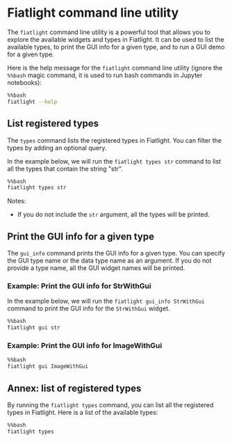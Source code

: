 Fiatlight command line utility
==============================


The `fiatlight` command line utility is a powerful tool that allows you to explore the available widgets and types in Fiatlight. It can be used to list the available types, to print the GUI info for a given type, and to run a GUI demo for a given type.

Here is the help message for the `fiatlight` command line utility (ignore the `%%bash` magic command, it is used to run bash commands in Jupyter notebooks):

```bash
%%bash
fiatlight --help
```

List registered types
---------------------

The `types` command lists the registered types in Fiatlight. You can filter the types by adding an optional query.

In the example below, we will run the `fiatlight types str` command to list all the types that contain the string "str".

```bash
%%bash
fiatlight types str
```

Notes:
- If you do not include the `str` argument, all the types will be printed.

Print the GUI info for a given type
-----------------------------------

The `gui_info` command prints the GUI info for a given type. You can specify the GUI type name or the data type name as an argument. If you do not provide a type name, all the GUI widget names will be printed.

### Example: Print the GUI info for StrWithGui

In the example below, we will run the `fiatlight gui_info StrWithGui` command to print the GUI info for the `StrWithGui` widget.

```bash
%%bash
fiatlight gui str
```

### Example: Print the GUI info for ImageWithGui

```bash
%%bash
fiatlight gui ImageWithGui
```


Annex: list of registered types
-------------------------------

By running the `fiatlight types` command, you can list all the registered types in Fiatlight. Here is a list of the available types:

```bash
%%bash
fiatlight types
```

